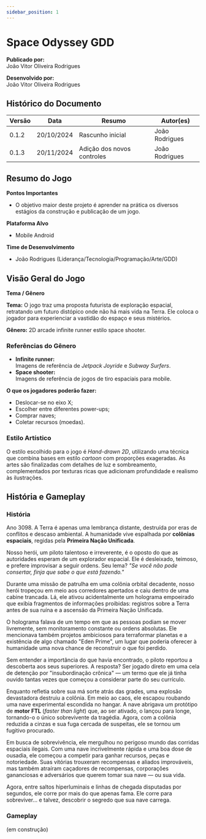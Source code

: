 ```yaml
---
sidebar_position: 1
---
```


# Space Odyssey GDD

**Publicado por:**  
João Vitor Oliveira Rodrigues  

**Desenvolvido por:**  
João Vitor Oliveira Rodrigues  

## Histórico do Documento  
| Versão   | Data        | Resumo                     | Autor(es)            |  
|----------|-------------|----------------------------|----------------------|  
| 0.1.2    | 20/10/2024  | Rascunho inicial           | João Rodrigues       |  
| 0.1.3    | 20/11/2024  | Adição dos novos controles | João Rodrigues       |  

## Resumo do Jogo  
**Pontos Importantes**
- O objetivo maior deste projeto é aprender na prática os diversos estágios da construção e publicação de um jogo.  
<!-- (- Trata-se de um 2D arcade infinite runner estilo space shooter, com elementos principais como progressão de velocidade ao longo do tempo e eventos aleatórios de desvio.) -->  

**Plataforma Alvo**  
- Mobile Android  

**Time de Desenvolvimento** 
- João Rodrigues (Liderança/Tecnologia/Programação/Arte/GDD)  

## Visão Geral do Jogo  
**Tema / Gênero**

**Tema:**  O jogo traz uma proposta futurista de exploração espacial, retratando um futuro distópico onde não há mais vida na Terra. Ele coloca o jogador para experienciar a vastidão do espaço e seus mistérios.  

**Gênero:**  2D arcade infinite runner estilo space shooter.  

### Referências do Gênero
- **Infinite runner:**  
  Imagens de referência de *Jetpack Joyride* e *Subway Surfers*.  
- **Space shooter:**  
  Imagens de referência de jogos de tiro espaciais para mobile.  

**O que os jogadores poderão fazer:** 
- Deslocar-se no eixo X;  
- Escolher entre diferentes power-ups;  
- Comprar naves;  
- Coletar recursos (moedas).  

### Estilo Artístico  
O estilo escolhido para o jogo é *Hand-drawn 2D*, utilizando uma técnica que combina bases em estilo *cartoon* com proporções exageradas. As artes são finalizadas com detalhes de luz e sombreamento, complementados por texturas ricas que adicionam profundidade e realismo às ilustrações.  

## História e Gameplay  

### História  
Ano 3098. A Terra é apenas uma lembrança distante, destruída por eras de conflitos e descaso ambiental. A humanidade vive espalhada por **colônias espaciais**, regidas pela **Primeira Nação Unificada**.  

Nosso herói, um piloto talentoso e irreverente, é o oposto do que as autoridades esperam de um explorador espacial. Ele é desleixado, teimoso, e prefere improvisar a seguir ordens. Seu lema? *"Se você não pode consertar, finja que sabe o que está fazendo."*  

Durante uma missão de patrulha em uma colônia orbital decadente, nosso herói tropeçou em meio aos corredores apertados e caiu dentro de uma cabine trancada. Lá, ele ativou acidentalmente um holograma empoeirado que exibia fragmentos de informações proibidas: registros sobre a Terra antes de sua ruína e a ascensão da Primeira Nação Unificada.  

O holograma falava de um tempo em que as pessoas podiam se mover livremente, sem monitoramento constante ou ordens absolutas. Ele mencionava também projetos ambiciosos para terraformar planetas e a existência de algo chamado "Eden Prime", um lugar que poderia oferecer à humanidade uma nova chance de reconstruir o que foi perdido.  

Sem entender a importância do que havia encontrado, o piloto reportou a descoberta aos seus superiores. A resposta? Ser jogado direto em uma cela de detenção por "insubordinação crônica" — um termo que ele já tinha ouvido tantas vezes que começou a considerar parte do seu currículo.  

Enquanto refletia sobre sua má sorte atrás das grades, uma explosão devastadora destruiu a colônia. Em meio ao caos, ele escapou roubando uma nave experimental escondida no hangar. A nave abrigava um protótipo de **motor FTL** (*faster than light*) que, ao ser ativado, o lançou para longe, tornando-o o único sobrevivente da tragédia. Agora, com a colônia reduzida a cinzas e sua fuga cercada de suspeitas, ele se tornou um fugitivo procurado.  

Em busca de sobrevivência, ele mergulhou no perigoso mundo das corridas espaciais ilegais. Com uma nave incrivelmente rápida e uma boa dose de ousadia, ele começou a competir para ganhar recursos, peças e notoriedade. Suas vitórias trouxeram recompensas e aliados improváveis, mas também atraíram caçadores de recompensas, corporações gananciosas e adversários que querem tomar sua nave — ou sua vida.  

Agora, entre saltos hiperluminais e linhas de chegada disputadas por segundos, ele corre por mais do que apenas fama. Ele corre para sobreviver... e talvez, descobrir o segredo que sua nave carrega.

### Gameplay  
(em construção)  
